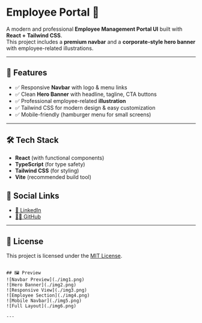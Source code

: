 # Employee Portal 🚀

A modern and professional **Employee Management Portal UI** built with **React + Tailwind CSS**.  
This project includes a **premium navbar** and a **corporate-style hero banner** with employee-related illustrations.  

---

## 📌 Features
- ✅ Responsive **Navbar** with logo & menu links  
- ✅ Clean **Hero Banner** with headline, tagline, CTA buttons  
- ✅ Professional employee-related **illustration**  
- ✅ Tailwind CSS for modern design & easy customization  
- ✅ Mobile-friendly (hamburger menu for small screens)  

---

## 🛠️ Tech Stack

- **React** (with functional components)
- **TypeScript** (for type safety)
- **Tailwind CSS** (for styling)
- **Vite** (recommended build tool)

## 🔗 Social Links

- [💼 LinkedIn](https://www.linkedin.com/in/nency-vadadoriya-3969052ba/)
- [👨‍💻 GitHub](https://github.com/nencyvadadoriya)

---

## 🪪 License

This project is licensed under the [MIT License](https://github.com/nencyvadadoriya/-License/blob/main/LICENSE).

```

## 🖼️ Preview
![Navbar Preview](./img1.png)
![Hero Banner](./img2.png)
![Responsive View](./img3.png)
![Employee Section](./img4.png)
![Mobile Navbar](./img5.png)
![Full Layout](./img6.png)

---
